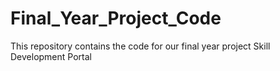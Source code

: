 # Final_Year_Project_Code
This repository contains the code for our final year project
Skill Development Portal
